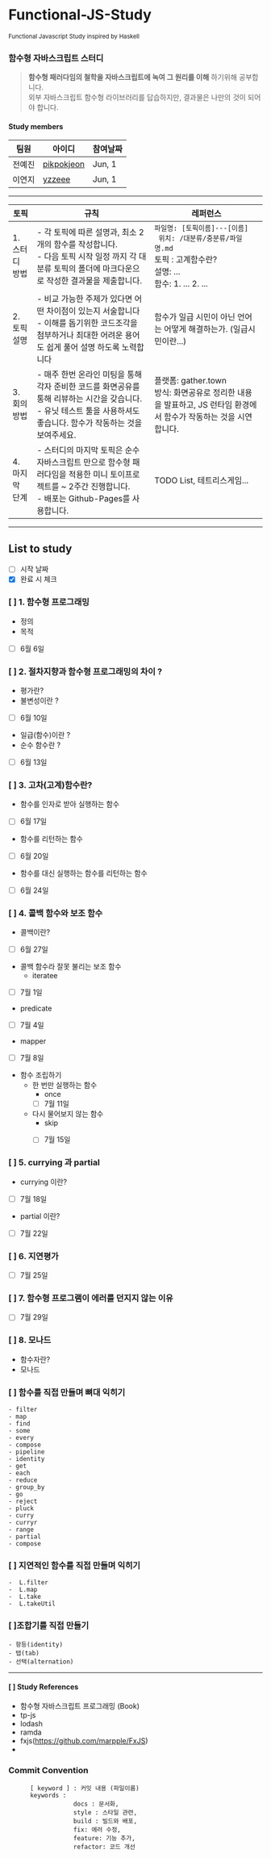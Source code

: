 # Functional-JS-Study 
<small> Functional Javascript Study inspired by Haskell </small>
### 함수형 자바스크립트 스터디
> <strong>함수형 패러다임의 철학을 자바스크립트에 녹여 그 원리를 이해</strong> 하기위해 공부합니다. <br /> 외부 자바스크립트 함수형 라이브러리를 답습하지만, 결과물은 나만의 것이 되어야 합니다.

#### Study members
|  팀원 | 아이디 | 참여날짜 |
| -------- | -------- | -------- | 
|전예진 |  [pikpokjeon](https://github.com/pikpokjeon)|  Jun, 1|
| 이연지|  [yzzeee](https://github.com/yzzeee)| Jun, 1|

---

| 토픽 | 규칙 | 레퍼런스 |
| -------- | -------- | -------- |
|1. 스터디 방법  |- 각 토픽에 따른 설명과, 최소 2개의 함수를 작성합니다. <br /> - 다음 토픽 시작 일정 까지 각 대분류 토픽의 폴더에 마크다운으로 작성한 결과물을 제출합니다.|```파일명: [토픽이름]---[이름] ```<br /> ``` 위치: /대분류/중분류/파일명.md``` <br />토픽 : 고계함수란? <br /> 설명: ...  <br /> 함수: 1. ... 2. ...  |
|2. 토픽 설명 | - 비교 가능한 주제가 있다면 어떤 차이점이 있는지 서술합니다<br /> - 이해를 돕기위한 코드조각을 첨부하거나 최대한 어려운 용어도 쉽게 풀어 설명 하도록 노력합니다 | 함수가 일급 시민이 아닌 언어는 어떻게 해결하는가. (일급시민이란...)|
|3. 회의 방법  |- 매주 한번 온라인 미팅을 통해 각자 준비한 코드를 화면공유를 통해 리뷰하는 시간을 갖습니다.  <br />- 유닛 테스트 툴을 사용하셔도 좋습니다. 함수가 작동하는 것을 보여주세요. |플랫폼: gather.town <br /> 방식: 화면공유로 정리한 내용을 발표하고, JS 런타임 환경에서 함수가 작동하는 것을 시연합니다.    <br />  |
| 4. 마지막 단계 | - 스터디의 마지막 토픽은 순수 자바스크립트 만으로 함수형 패러다임을 적용한 미니 토이프로젝트를 ~ 2주간 진행합니다.<br /> - 배포는 Github-Pages를 사용합니다. | TODO List, 테트리스게임...|
---

## List to study
- [ ] 시작 날짜
- [x] 완료 시 체크
 ### [ ] 1. 함수형 프로그래밍

* 정의 
* 목적
 - [ ] 6월 6일

### [ ] 2. 절차지향과 함수형 프로그래밍의 차이 ?
* 평가란?
* 불변성이란 ?
- [ ] 6월 10일
* 일급(함수)이란 ? 
* 순수 함수란 ?
- [ ] 6월 13일
### [ ] 3. 고차(고계)함수란?
* 함수를 인자로 받아 실행하는 함수
- [ ] 6월 17일
* 함수를 리턴하는 함수
 - [ ] 6월 20일
* 함수를 대신 실행하는 함수를 리턴하는 함수
- [ ] 6월 24일
### [ ] 4. 콜백 함수와 보조 함수
* 콜백이란?
- [ ] 6월 27일
* 콜백 함수라 잘못 불리는 보조 함수
  - iteratee
 - [ ] 7월 1일
  - predicate
  - [ ] 7월 4일
  - mapper
   - [ ] 7월 8일
- 함수 조립하기
  - 한 번만 실행하는 함수
    - once
    - [ ] 7월 11일
  
  - 다시 물어보지 않는 함수
    - skip
    - [ ] 7월 15일
    
  

###  [ ] 5. currying 과 partial
- currying 이란?
- [ ] 7월 18일
- partial 이란?
- [ ] 7월 22일
###  [ ] 6. 지연평가
 - [ ] 7월 25일
### [ ] 7. 함수형 프로그램이 에러를 던지지 않는 이유
- [ ] 7월 29일
### [ ] 8. 모나드
* 함수자란?
* 모나드

### [ ] 함수를 직접 만들며 뼈대 익히기
    - filter 
    - map
    - find
    - some
    - every
    - compose
    - pipeline
    - identity
    - get
    - each
    - reduce
    - group_by
    - go
    - reject
    - pluck
    - curry
    - curryr
    - range
    - partial
    - compose

### [ ] 지연적인 함수를 직접 만들며 익히기 
    -  L.filter
    -  L.map
    -  L.take
    -  L.takeUtil

###  [ ]조합기를 직접 만들기
    - 항등(identity)
    - 탭(tab)
    - 선택(alternation)

---


#### [ ] Study References
- 함수형 자바스크립트 프로그래밍 (Book)
- tp-js
- lodash
- ramda
- fxjs(https://github.com/marpple/FxJS)
- 
### Commit Convention
```
      [ keyword ] : 커밋 내용 (파일이름)
      keywords : 
                  docs : 문서화,
                  style : 스타일 관련,
                  build : 빌드와 배포,
                  fix: 에러 수정,
                  feature: 기능 추가,
                  refactor: 코드 개선
```
